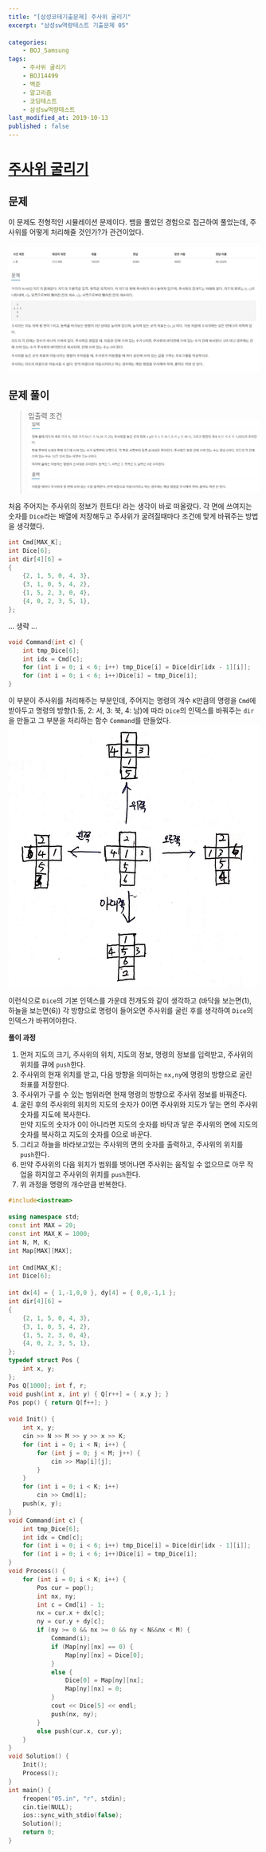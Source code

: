 ```yaml
---
title: "[삼성코테기출문제] 주사위 굴리기"
excerpt: "삼성sw역량테스트 기출문제 05"

categories:
    - BOJ_Samsung
tags:
    - 주사위 굴리기
    - BOJ14499
    - 백준
    - 알고리즘
    - 코딩테스트
    - 삼성sw역량테스트
last_modified_at: 2019-10-13
published : false
---  
```

# [주사위 굴리기](https://www.acmicpc.net/problem/14499)  
  
## 문제  
이 문제도 전형적인 시뮬레이션 문제이다. 뱀을 풀었던 경험으로 접근하여 풀었는데, 주사위를 어떻게 처리해줄 것인가?가 관건이었다.  

[![문제](/assets/BOJ-samsung/2019-10-13-SamsungEX05-img01.jpg)](/assets/BOJ-samsung/2019-10-13-SamsungEX05-img01.jpg)  
  
## 문제 풀이  
>입출력 조건  
[![입력](/assets/BOJ-samsung/2019-10-13-SamsungEX05-img02.jpg)](/assets/BOJ-samsung/2019-10-13-SamsungEX05-img02.jpg)  
  
처음 주어지는 주사위의 정보가 힌트다! 라는 생각이 바로 떠올랐다. 각 면에 쓰여지는 숫자를 `Dice`라는 배열에 저장해두고 주사위가 굴려질때마다 조건에 맞게 바꿔주는 방법을 생각했다.  
  
```cpp  
int Cmd[MAX_K];
int Dice[6];
int dir[4][6] =
{
	{2, 1, 5, 0, 4, 3},
	{3, 1, 0, 5, 4, 2},
	{1, 5, 2, 3, 0, 4},
	{4, 0, 2, 3, 5, 1},
};
```  
... 생략 ...  
```cpp  
void Command(int c) {
	int tmp_Dice[6];
	int idx = Cmd[c];
	for (int i = 0; i < 6; i++) tmp_Dice[i] = Dice[dir[idx - 1][i]];
	for (int i = 0; i < 6; i++)Dice[i] = tmp_Dice[i];
}
```  
이 부분이 주사위를 처리해주는 부분인데, 주어지는 명령의 개수 `K`만큼의 명령을 `Cmd`에 받아두고 명령의 방향(1:동, 2: 서, 3: 북, 4: 남)에 따라 `Dice`의 인덱스를 바꿔주는 `dir`을 만들고 그 부분을 처리하는 함수 `Command`를 만들었다.  
[![입력](/assets/BOJ-samsung/2019-10-13-SamsungEX05-img03.jpg)](/assets/BOJ-samsung/2019-10-13-SamsungEX05-img03.jpg)  
  
이런식으로 `Dice`의 기본 인덱스를 가운데 전개도와 같이 생각하고 (바닥을 보는면(1), 하늘을 보는면(6)) 각 방향으로 명령이 들어오면 주사위를 굴린 후를 생각하여 `Dice`의 인덱스가 바뀌어야한다. 
  
__풀이 과정__  
1. 먼저 지도의 크기, 주사위의 위치, 지도의 정보, 명령의 정보를 입력받고, 주사위의 위치를 큐에 `push`한다. 
2. 주사위의 현재 위치를 받고, 다음 방향을 의미하는 `nx,ny`에 명령의 방향으로 굴린 좌표를 저장한다.  
3. 주사위가 구를 수 있는 범위라면 현재 명령의 방향으로 주사위 정보를 바꿔준다.  
4. 굴린 후의 주사위의 위치의 지도의 숫자가 0이면 주사위와 지도가 닿는 면의 주사위 숫자를 지도에 복사한다.  
   만약 지도의 숫자가 0이 아니라면 지도의 숫자를 바닥과 닿은 주사위의 면에 지도의 숫자를 복사하고 지도의 숫자를 0으로 바꾼다.
5. 그리고 하늘을 바라보고있는 주사위의 면의 숫자를 출력하고, 주사위의 위치를 `push`한다.  
6. 만약 주사위의 다음 위치가 범위를 벗어나면 주사위는 움직일 수 없으므로 아무 작업을 하지않고 주사위의 위치를 `push`한다.  
7. 위 과정을 명령의 개수만큼 반복한다.

```cpp
#include<iostream>

using namespace std;
const int MAX = 20;
const int MAX_K = 1000;
int N, M, K;
int Map[MAX][MAX];

int Cmd[MAX_K];
int Dice[6];

int dx[4] = { 1,-1,0,0 }, dy[4] = { 0,0,-1,1 };
int dir[4][6] =
{
	{2, 1, 5, 0, 4, 3},
	{3, 1, 0, 5, 4, 2},
	{1, 5, 2, 3, 0, 4},
	{4, 0, 2, 3, 5, 1},
};
typedef struct Pos {
	int x, y;
};
Pos Q[1000]; int f, r;
void push(int x, int y) { Q[r++] = { x,y }; }
Pos pop() { return Q[f++]; }

void Init() {
	int x, y;
	cin >> N >> M >> y >> x >> K;
	for (int i = 0; i < N; i++) {
		for (int j = 0; j < M; j++) {
			cin >> Map[i][j];
		}
	}
	for (int i = 0; i < K; i++)
		cin >> Cmd[i];
	push(x, y);
}
void Command(int c) {
	int tmp_Dice[6];
	int idx = Cmd[c];
	for (int i = 0; i < 6; i++) tmp_Dice[i] = Dice[dir[idx - 1][i]];
	for (int i = 0; i < 6; i++)Dice[i] = tmp_Dice[i];
}
void Process() {
	for (int i = 0; i < K; i++) {
		Pos cur = pop();
		int nx, ny;
		int c = Cmd[i] - 1;
		nx = cur.x + dx[c];
		ny = cur.y + dy[c];
		if (ny >= 0 && nx >= 0 && ny < N&&nx < M) {
			Command(i);
			if (Map[ny][nx] == 0) {
				Map[ny][nx] = Dice[0];
			}
			else {
				Dice[0] = Map[ny][nx];
				Map[ny][nx] = 0;
			}
			cout << Dice[5] << endl;
			push(nx, ny);
		}
		else push(cur.x, cur.y);
	}
}
void Solution() {
	Init();
	Process();
}
int main() {
	freopen("05.in", "r", stdin);
	cin.tie(NULL);
	ios::sync_with_stdio(false);
	Solution();
	return 0;
}
```